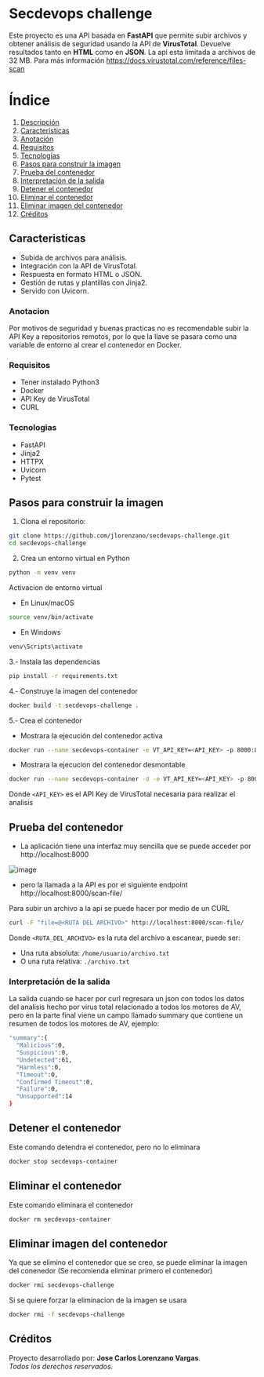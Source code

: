 # Secdevops challenge

Este proyecto es una API basada en **FastAPI** que permite subir archivos y obtener análisis de seguridad usando la API de **VirusTotal**. Devuelve resultados tanto en **HTML** como en **JSON**.
La api esta limitada a archivos de 32 MB. Para más información https://docs.virustotal.com/reference/files-scan

# Índice
1.  [Descripción](#secdevops-challenge)
2.  [Características](#caracteristicas)
3.  [Anotación](#anotacion)
4.  [Requisitos](#requisitos)
5.  [Tecnologías](#tecnologias)
6.  [Pasos para construir la imagen](#pasos-para-construir-la-imagen)
7.  [Prueba del contenedor](#prueba-del-contenedor)
8.  [Interpretación de la salida](#interpretacion-de-la-salida)
9.  [Detener el contenedor](#detener-el-contenedor)
10. [Eliminar el contenedor](#eliminar-el-contenedor)
11. [Eliminar imagen del contenedor](#eliminar-imagen-del-contenedor) 
12. [Créditos](#creditos)

## Caracteristicas
- Subida de archivos para análisis.
- Integración con la API de VirusTotal.
- Respuesta en formato HTML o JSON.
- Gestión de rutas y plantillas con Jinja2.
- Servido con Uvicorn.

### Anotacion
Por motivos de seguridad y buenas practicas no es recomendable subir la API Key a repositorios remotos, por lo que la llave se pasara como una variable de entorno al crear el contenedor en Docker.

### Requisitos
- Tener instalado Python3
- Docker
- API Key de VirusTotal
- CURL

### Tecnologias
* FastAPI
* Jinja2
* HTTPX
* Uvicorn
* Pytest

## Pasos para construir la imagen
1. Clona el repositorio:

```bash
git clone https://github.com/jlorenzano/secdevops-challenge.git
cd secdevops-challenge
```

2. Crea un entorno virtual en Python

```bash
python -m venv venv
```
Activacion de entorno virtual
* En Linux/macOS
```bash
source venv/bin/activate
```
* En Windows
```bash
venv\Scripts\activate
```

3.- Instala las dependencias

```bash
pip install -r requirements.txt
```

4.- Construye la imagen del contenedor
```bash
docker build -t secdevops-challenge .
```

5.- Crea el contenedor 
* Mostrara la ejecución del contenedor activa
```bash
docker run --name secdevops-container -e VT_API_KEY=<API_KEY> -p 8000:8000 secdevops-challenge:latest
```
* Mostrara la ejecucion del contenedor desmontable
```bash
docker run --name secdevops-container -d -e VT_API_KEY=<API_KEY> -p 8000:8000 secdevops-challenge:latest
```
Donde `<API_KEY>` es el API Key de VirusTotal necesaria para realizar el analisis

## Prueba del contenedor
* La aplicación tiene una interfaz muy sencilla que se puede acceder por http://localhost:8000

![image](https://github.com/user-attachments/assets/741e48ee-d7ef-411c-9f60-91b04477ed9c)

* pero la llamada a la API es por el siguiente endpoint http://localhost:8000/scan-file/

Para subir un archivo a la api se puede hacer por medio de un CURL
```bash
curl -F "file=@<RUTA DEL ARCHIVO>" http://localhost:8000/scan-file/      
```
Donde `<RUTA_DEL_ARCHIVO>` es la ruta del archivo a escanear, puede ser:  
- Una ruta absoluta: `/home/usuario/archivo.txt`  
- O una ruta relativa: `./archivo.txt`

### Interpretación de la salida
La salida cuando se hacer por curl regresara un json con todos los datos del analisis hecho por virus total relacionado a todos los motores de AV, pero en la parte final viene un campo llamado summary que contiene un resumen de todos los motores de AV, ejemplo:
```bash
"summary":{
  "Malicious":0,
  "Suspicious":0,
  "Undetected":61,
  "Harmless":0,
  "Timeout":0,
  "Confirmed Timeout":0,
  "Failure":0,
  "Unsupported":14
}
```

## Detener el contenedor
Este comando detendra el contenedor, pero no lo eliminara
```bash
docker stop secdevops-container
```

## Eliminar el contenedor
Este comando eliminara el contenedor
```bash
docker rm secdevops-container
```

## Eliminar imagen del contenedor
Ya que se elimino el contenedor que se creo, se puede eliminar la imagen del conenedor (Se recomienda eliminar primero el contenedor)
```bash
docker rmi secdevops-challenge
```
Si se quiere forzar la eliminacion de la imagen se usara
```bash
docker rmi -f secdevops-challenge
```

## Créditos
Proyecto desarrollado por: **Jose Carlos Lorenzano Vargas**.  
*Todos los derechos reservados.*

